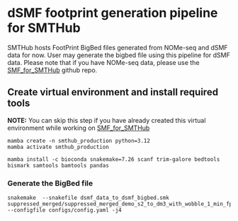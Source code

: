 # dSMF footprint generation pipeline for SMTHub

SMTHub hosts FootPrint BigBed files generated from NOMe-seq and dSMF data for now. User may generate the bigbed file using this pipeline for dSMF data. Please note that if you have NOMe-seq data, please use the [SMF_for_SMTHub](https://github.com/satyanarayan-rao/SMF_for_SMThub) github repo.

## Create virtual environment and install required tools

**NOTE:** You can skip this step if you have already created this virtual environment while working on [SMF_for_SMTHub](https://github.com/satyanarayan-rao/SMF_for_SMThub) 

```
mamba create -n smthub_production python=3.12
mamba activate smthub_production

mamba install -c bioconda snakemake=7.26 scanf trim-galore bedtools bismark samtools bamtools pandas
```

### Generate the BigBed file

```
snakemake  --snakefile dsmf_data_to_dsmf_bigbed.smk suppressed_merged/suppressed_merged_demo_s2_to_dm3_with_wobble_1_min_fp_10_and_mvec.bb --configfile configs/config.yaml -j4

```
